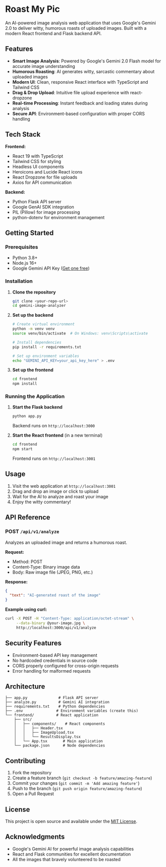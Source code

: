 # Roast My Pic

An AI-powered image analysis web application that uses Google's Gemini 2.0 to deliver witty, humorous roasts of uploaded images. Built with a modern React frontend and Flask backend API.

## Features

- **Smart Image Analysis**: Powered by Google's Gemini 2.0 Flash model for accurate image understanding
- **Humorous Roasting**: AI generates witty, sarcastic commentary about uploaded images
- **Modern UI**: Clean, responsive React interface with TypeScript and Tailwind CSS
- **Drag & Drop Upload**: Intuitive file upload experience with react-dropzone
- **Real-time Processing**: Instant feedback and loading states during analysis
- **Secure API**: Environment-based configuration with proper CORS handling

## Tech Stack

**Frontend:**
- React 19 with TypeScript
- Tailwind CSS for styling
- Headless UI components
- Heroicons and Lucide React icons
- React Dropzone for file uploads
- Axios for API communication

**Backend:**
- Python Flask API server
- Google GenAI SDK integration
- PIL (Pillow) for image processing
- python-dotenv for environment management

## Getting Started

### Prerequisites
- Python 3.8+
- Node.js 16+
- Google Gemini API Key ([Get one free](https://aistudio.google.com/apikey))

### Installation

1. **Clone the repository**
   ```bash
   git clone <your-repo-url>
   cd gemini-image-analyzer
   ```

2. **Set up the backend**
   ```bash
   # Create virtual environment
   python -m venv venv
   source venv/bin/activate  # On Windows: venv\Scripts\activate
   
   # Install dependencies
   pip install -r requirements.txt
   
   # Set up environment variables
   echo "GEMINI_API_KEY=your_api_key_here" > .env
   ```

3. **Set up the frontend**
   ```bash
   cd frontend
   npm install
   ```

### Running the Application

1. **Start the Flask backend**
   ```bash
   python app.py
   ```
   Backend runs on `http://localhost:3000`

2. **Start the React frontend** (in a new terminal)
   ```bash
   cd frontend
   npm start
   ```
   Frontend runs on `http://localhost:3001`

## Usage

1. Visit the web application at `http://localhost:3001`
2. Drag and drop an image or click to upload
3. Wait for the AI to analyze and roast your image
4. Enjoy the witty commentary!

## API Reference

### POST `/api/v1/analyze`

Analyzes an uploaded image and returns a humorous roast.

**Request:**
- Method: POST
- Content-Type: Binary image data
- Body: Raw image file (JPEG, PNG, etc.)

**Response:**
```json
{
  "text": "AI-generated roast of the image"
}
```

**Example using curl:**
```bash
curl -X POST -H "Content-Type: application/octet-stream" \
     --data-binary @your-image.jpg \
     http://localhost:3000/api/v1/analyze
```

## Security Features

- Environment-based API key management
- No hardcoded credentials in source code
- CORS properly configured for cross-origin requests
- Error handling for malformed requests

## Architecture

```
├── app.py              # Flask API server
├── analyze.py          # Gemini AI integration
├── requirements.txt    # Python dependencies
├── .env               # Environment variables (create this)
└── frontend/          # React application
    ├── src/
    │   ├── components/    # React components
    │   │   ├── Header.tsx
    │   │   ├── ImageUpload.tsx
    │   │   └── ResultsDisplay.tsx
    │   └── App.tsx       # Main application
    └── package.json      # Node dependencies
```

## Contributing

1. Fork the repository
2. Create a feature branch (`git checkout -b feature/amazing-feature`)
3. Commit your changes (`git commit -m 'Add amazing feature'`)
4. Push to the branch (`git push origin feature/amazing-feature`)
5. Open a Pull Request

## License

This project is open source and available under the [MIT License](LICENSE).

## Acknowledgments

- Google's Gemini AI for powerful image analysis capabilities
- React and Flask communities for excellent documentation
- All the images that bravely volunteered to be roasted
